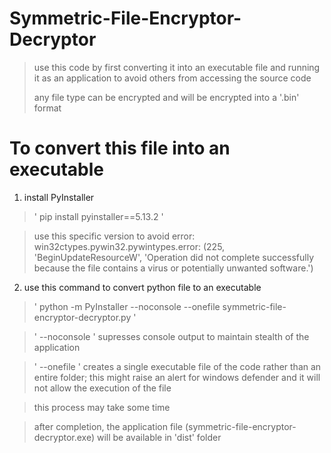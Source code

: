 # Symmetric-File-Encryptor-Decryptor

> use this code by first converting it into an executable file and running it as an application to avoid others from accessing the source code
>
> any file type can be encrypted and will be encrypted into a '.bin' format

# To convert this file into an executable
1. install PyInstaller

> ' pip install pyinstaller==5.13.2 '

> use this specific version to avoid error: win32ctypes.pywin32.pywintypes.error: (225, 'BeginUpdateResourceW', 'Operation did not complete successfully because the file contains a virus or potentially unwanted software.')

2. use this command to convert python file to an executable

> ' python -m PyInstaller --noconsole --onefile symmetric-file-encryptor-decryptor.py '

> ' --noconsole ' supresses console output to maintain stealth of the application

> ' --onefile ' creates a single executable file of the code rather than an entire folder; this might raise an alert for windows defender and it will not allow the execution of the file
 
> this process may take some time

> after completion, the application file (symmetric-file-encryptor-decryptor.exe) will be available in 'dist' folder
